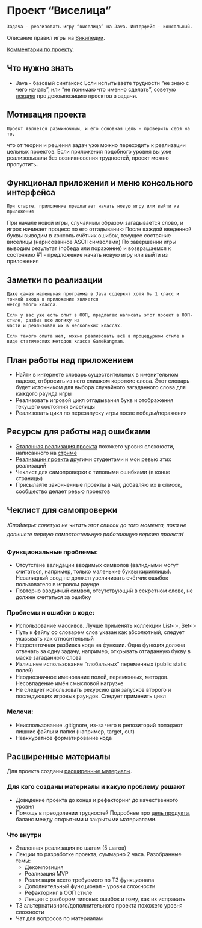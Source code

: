 # Проект “Виселица”
    Задача - реализовать игру “виселица” на Java. Интерфейс - консольный.
Описание правил игры на [Википедии](https://ru.wikipedia.org/wiki/%D0%92%D0%B8%D1%81%D0%B5%D0%BB%D0%B8%D1%86%D0%B0_%28%D0%B8%D0%B3%D1%80%D0%B0%29).

[Комментарии по проекту](https://www.youtube.com/watch?v=kqLklwFjr5g).

## Что нужно знать
- Java - базовый синтаксис
Если испытываете трудности “не знаю с чего начать”, или “не понимаю что именно сделать”,
советую [лекцию](https://youtube.com/live/3ox5DI_xAog) про декомпозицию проектов в задачи.

## Мотивация проекта
    Проект является разминочным, и его основная цель - проверить себя на то,
что от теории и решения задач уже можно переходить к реализации цельных проектов.
Если приложения подобного уровня вы уже реализовывали без возникновения трудностей, проект можно пропустить.

## Функционал приложения и меню консольного интерфейса
    При старте, приложение предлагает начать новую игру или выйти из приложения
При начале новой игры, случайным образом загадывается слово, и игрок начинает процесс по его отгадыванию
После каждой введенной буквы выводим в консоль счётчик ошибок,
текущее состояние виселицы (нарисованное ASCII символами)
По завершении игры выводим результат (победа или поражение) и возвращаемся к состоянию #1 - предложение
начать новую игру или выйти из приложения

## Заметки по реализации
    Даже самая маленькая программа в Java содержит хотя бы 1 класс и точкой входа в приложение является 
    метод этого класса.

    Если у вас уже есть опыт в ООП, предлагаю написать этот проект в ООП-стиле, разбив всю логику на 
    части и реализовав их в нескольких классах.

    Если такого опыта нет, можно реализовать всё в процедурном стиле в виде статических методов класса GameHangman.

## План работы над приложением
- Найти в интернете словарь существительных в именительном падеже, отбросить из него слишком короткие слова.
Этот словарь будет источником для выбора случайного загаданного слова для каждого раунда игры
- Реализовать игровой цикл отгадывания букв и отображения текущего состояния виселицы
- Реализовать цикл по перезапуску игры после победы/поражения

## Ресурсы для работы над ошибками
- [Эталонная реализация проекта](https://github.com/zhukovsd/tic-tac-toe) похожего уровня сложности, написанного на [стриме](https://www.youtube.com/watch?v=PPikj1qHxrA&ab_channel=IT%D0%9C%D0%B5%D0%BD%D1%82%D0%BE%D1%80%7C%D0%A1%D0%B5%D1%80%D0%B3%D0%B5%D0%B9%D0%96%D1%83%D0%BA%D0%BE%D0%B2)
- [Реализации проекта](https://zhukovsd.github.io/java-backend-learning-course/finished-projects/hangman/) другими студентами и мои ревью этих реализаций
- Чеклист для самопроверки с типовыми ошибками (в конце страницы)
- Присылайте законченные проекты в чат, добавляю их в список, сообщество делает ревью проектов
## Чеклист для самопроверки
*❗️Спойлеры: советую не читать этот список до того момента, пока не допишете первую самостоятельную
работающую версию проекта❗️*

### Функциональные проблемы:

- Отсутствие валидации вводимых символов (валидными могут считаться, например, только маленькие буквы кириллицы).
Невалидный ввод не должен увеличивать счётчик ошибок пользователя в игровом раунде
- Повторно вводимый символ, отсутствующий в секретном слове, не должен считаться за ошибку

### Проблемы и ошибки в коде:

- Использование массивов. Лучше применять коллекции List<>, Set<>
- Путь к файлу со словарем слов указан как абсолютный, следует указывать как относительный
- Недостаточная разбивка кода на функции. Одна функция должна отвечать за одну задачу, например,
открывать отгаданную букву в маске загаданного слова
- Излишнее использование “глобальных” переменных (public static полей)
- Неоднозначное именование полей, переменных, методов. Несовпадение имён смысловой нагрузке
- Не следует использовать рекурсию для запусков второго и последующих игровых раундов. Следует применить цикл

### Мелочи:

- Неиспользование .gitignore, из-за чего в репозиторий попадают лишние файлы и папки (например, target, out)
- Неаккуратное форматирование кода

## Расширенные материалы
Для проекта созданы [расширенные материалы](https://boosty.to/zhukovsd/posts/07961b26-59a9-449f-80c5-53c4c070e2b8).

### Для кого созданы материалы и какую проблему решают
- Доведение проекта до конца и рефакторинг до качественного уровня
- Помощь в преодолении трудностей
Подробнее про [цель продукта](https://telegra.ph/Moj-pervyj-produkt—rasshirennaya-versiya-roadmapa-04-21), баланс между открытыми и закрытыми материалами.

### Что внутри
- Эталонная реализация по шагам (5 шагов)
- Лекции по разработке проекта, суммарно 2 часа. Разобранные темы:
  - Декомпозиция
  - Реализация MVP
  - Реализация всего требуемого по ТЗ функционала
  - Дополнительный функционал - уровни сложности
  - Рефакторинг в ООП стиле
  - Лекция с разбором типовых ошибок и тому, как их исправить
- ТЗ альтернативного/дополнительного проекта похожего уровня сложности
- Чат для вопросов по материалам